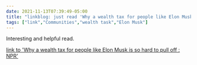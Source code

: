 ```yaml
---
date: 2021-11-13T07:39:49-05:00
title: "linkblog: just read 'Why a wealth tax for people like Elon Musk is so hard to pull off : NPR'"
tags: ["link","Communities","wealth task","Elon Musk"]
---
```

Interesting and helpful read.
 
[link to 'Why a wealth tax for people like Elon Musk is so hard to pull off : NPR'](https://www.npr.org/2021/11/13/1054711913/progressives-wealth-tax-super-rich-elon-musk-jeff-bezos)
